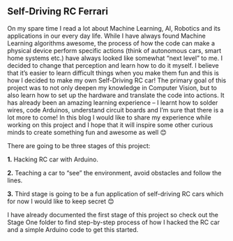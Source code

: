 ## Self-Driving RC Ferrari

On my spare time I read a lot about Machine Learning, AI, Robotics and its applications in our every day life. While I have always found Machine Learning algorithms awesome, the process of how the code can make a physical device perform specific actions (think of autonomous cars, smart home systems etc.) have always looked like somewhat “next level” to me. I decided to change that perception and learn how to do it myself. I believe that it’s easier to learn difficult things when you make them fun and this is how I decided to make my own Self-Driving RC car!
The primary goal of this project was to not only deepen my knowledge in Computer Vision, but to also learn how to set up the hardware and translate the code into actions. It has already been an amazing learning experience – I learnt how to solder wires, code Arduinos, understand circuit boards and I’m sure that there is a lot more to come! In this blog I would like to share my experience while working on this project and I hope that it will inspire some other curious minds to create something fun and awesome as well 😊

There are going to be three stages of this project:

__1.__ Hacking RC car with Arduino.

__2.__ Teaching a car to “see” the environment, avoid obstacles and follow the lines.

__3.__ Third stage is going to be a fun application of self-driving RC cars which for now I would like to keep secret 😊

I have already documented the first stage of this project so check out the Stage One folder to find step-by-step process of how I hacked the RC car and a simple Arduino code to get this started. 

